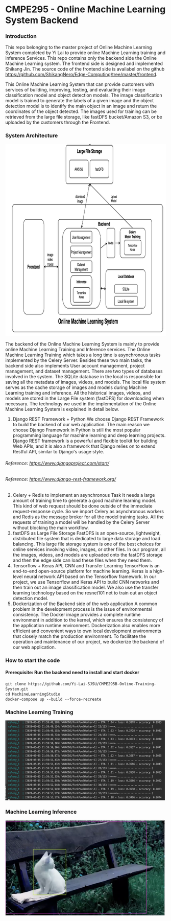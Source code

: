 # CMPE295 - Online Machine Learning System Backend

### Introduction
This repo belonging to the master project of Online Machine Learning System completed by Yi Lai to provide online Machine Learning training and inference Services.
This repo contains only the backend side the Online Machine Learning system. The frontend side is designed and implemented Shikang Jin. The source code of the frontend side is availabel on the github https://github.com/ShikangNero/Edge-Computing/tree/master/frontend. 

This Online Machine Learning System that can provide customers with services of building, improving, testing, and evaluating their image classification model and object detection models. The image classification model is trained to generate the labels of a given image and the object detection model is to identify the main object in an image and return the coordinates of the object detected.  The images used for training can be retrieved from the large file storage, like fastDFS bucket/Amazon S3, or be uploaded by the customers through the Frontend. 


### System Architecture
<img width="1000" height="600" src="https://github.com/Yi-Lai-SJSU/CMPE295B-Online-Training-System/blob/master/media/overall-architecure.png"/><div>

The backend of the Online Machine Learning System is mainly to provide online Machine Learning Training and Inference services. The Online Machine Learning Training which takes a long time is asynchronous tasks implemented by the Celery Server. Besides these two main tasks, the backend side also implements User account management, project management, and dataset management. There are two types of databases involved in the system.  The SQLite database in the local is responsible for saving all the metadata of images, videos, and models. The local file system serves as the cache storage of images and models during Machine Learning training and inference. All the historical images, videos, and models are stored in the Large File system (fastDFS) for downloading when necessary.  The technology we used in the implementation of the Online Machine Learning System is explained in detail below.  
1.  Django REST Framework + Python
We choose Django REST Framework to build the backend of our web application. The main reason we choose Django Framework in Python is still the most popular programming language for machine learning and deep learning projects. Django REST framework is a powerful and flexible toolkit for building Web APIs, and it is also a framework that Django relies on to extend Restful API, similar to Django's usage style.
###### Reference: https://www.djangoproject.com/start/
###### Reference: https://www.django-rest-framework.org/

2. Celery + Redis to implement an asynchronous Task
It needs a large amount of training time to generate a good machine learning model. This kind of web request should be done outside of the immediate request-response cycle. So we import Celery as asynchronous workers and Redis as the message broker for all the model training tasks. All the requests of training a model will be handled by the Celery Server without blocking the main workflow.
3. fastDFS as Large File Storage
FastDFS is an open-source, lightweight, distributed file system that is dedicated to large data storage and load balancing. This large file storage system is one of the best choices for online services involving video, images, or other files. In our program, all the images, videos, and models are uploaded onto the fastDFS storage and then the edge side can load these files when they need them.
4. Tensorflow + Keras API, CNN and Transfer Learning
TensorFlow is an end-to-end open-source platform for machine learning. Keras is a high-level neural network API based on the Tensorflow framework. In our project, we use Tensorflow and Keras API to build CNN networks and then train out an image classification model. We also use the transfer learning technology based on the resnet101 net to train out an object detection model. 
5. Dockerization of the Backend side of the web application
A common problem in the development process is the issue of environmental consistency. The Docker image provides a complete runtime environment in addition to the kernel, which ensures the consistency of the application runtime environment. Dockerization also enables more efficient and convenient ways to own local development environments that closely match the production environment. To facilitate the operation and maintenance of our project, we dockerize the backend of our web application.
  
### How to start the code
#### Prerequisite: Run the backend need to install and start docker 
```
git clone https://github.com/Yi-Lai-SJSU/CMPE295B-Online-Training-System.git
cd MachineLearningStudio
docker-compose up --build --force-recreate
```

### Machine Learning Training
<img width="500" height="250" src="https://github.com/Yi-Lai-SJSU/CMPE295B-Online-Training-System/blob/master/media/Training.png"/><div>
  
### Machine Learning Inference
<img width="500" height="300" src="https://github.com/Yi-Lai-SJSU/CMPE295B-Online-Training-System/blob/master/media/Object-Detection.png"/><div>
